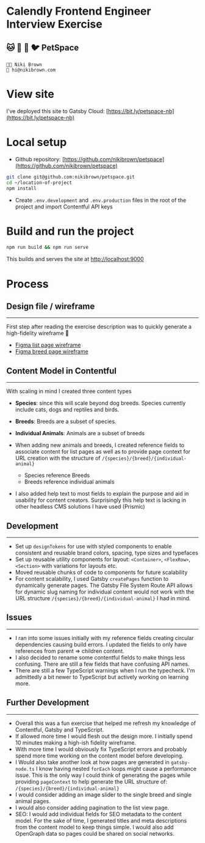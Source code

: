 # Calendly Frontend Engineer Interview Exercise

## 🐱 🐶 🐸 🐦 PetSpace

```
🧑‍💻 Niki Brown
📧 hi@nikibrown.com
```

# View site

I've deployed this site to Gatsby Cloud: [https://bit.ly/petspace-nb](https://bit.ly/petspace-nb)

# Local setup

-   Github repository: [https://github.com/nikibrown/petspace](https://github.com/nikibrown/petspace)

```bash
git clone git@github.com:nikibrown/petspace.git
cd ~/location-of-project
npm install
```

-   Create `.env.development` and `.env.production` files in the root of the project and import Contentful API keys

# Build and run the project

```bash
npm run build && npm run serve
```

This builds and serves the site at [http://localhost:9000](http://localhost:9000)

# Process

## Design file / wireframe

---

First step after reading the exercise description was to quickly generate a high-fidelity wireframe 🎨

-   [Figma list page wireframe](https://www.figma.com/file/VBTEyz2KlkpuLCz5GX38Ly/PetSpace?type=design&node-id=1%3A2&mode=design&t=TtCf1lqRhzqHMvId-1)
-   [Figma breed page wireframe](https://www.figma.com/file/VBTEyz2KlkpuLCz5GX38Ly/PetSpace?type=design&node-id=0-1&mode=design)

## Content Model in Contentful

---

With scaling in mind I created three content types

-   **Species**: since this will scale beyond dog breeds. Species currently include cats, dogs and reptiles and birds.
-   **Breeds**: Breeds are a subset of species.
-   **Individual Animals**: Animals are a subset of breeds

-   When adding new animals and breeds, I created reference fields to associate content for list pages as well as to provide page context for URL creation with the structure of `/{species}/{breed}/{individual-animal}`

    -   Species reference Breeds
    -   Breeds reference individual animals

-   I also added help text to most fields to explain the purpose and aid in usability for content creators. Surprisingly this help text is lacking in other headless CMS solutions I have used (Prismic)

## Development

---

-   Set up `designTokens` for use with styled components to enable consistent and reusable brand colors, spacing, type sizes and typefaces
-   Set up reusable utility components for layout: `<Container>`, `<FlexRow>`, `<Section>` with variations for layouts etc.
-   Moved reusable chunks of code to components for future scalability
-   For content scalability, I used Gatsby `createPages` function to dynamically generate pages. The Gatsby File System Route API allows for dynamic slug naming for individual content would not work with the URL structure `/{species}/{breed}/{individual-animal}` I had in mind.

## Issues

---

-   I ran into some issues initially with my reference fields creating circular dependencies causing build errors. I updated the fields to only have references from parent => children content.
-   I also decided to rename some contentful fields to make things less confusing. There are still a few fields that have confusing API names.
-   There are still a few TypeScript warnings when I run the typecheck. I'm admittedly a bit newer to TypeScript but actively working on learning more.

## Further Development

---

-   Overall this was a fun exercise that helped me refresh my knowledge of Contentful, Gatsby and TypeScript.
-   If allowed more time I would flesh out the design more. I initially spend 10 minutes making a high-ish fidelity wireframe.
-   With more time I would obviously fix TypeScript errors and probably spend more time working on the content model before developing.
-   I Would also take another look at how pages are generated in `gatsby-node.ts` I know having nested `forEach` loops might cause a performance issue. This is the only way I could think of generating the pages while providing `pageContext` to help generate the URL structure of: `/{species}/{breed}/{individual-animal}`
-   I would consider adding an image slider to the single breed and single animal pages.
-   I would also consider adding pagination to the list view page.
-   SEO: I would add individual fields for SEO metadata to the content model. For the sake of time, I generated titles and meta descriptions from the content model to keep things simple. I would also add OpenGraph data so pages could be shared on social networks.
